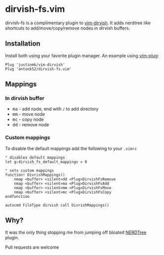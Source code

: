 # dirvish-fs.vim

dirvish-fs is a complimentary plugin to [vim-dirvish](https://github.com/justinmk/vim-dirvish). It adds nerdtree like shortcuts to add/move/copy/remove nodes in dirvish buffers.

## Installation

Install both using your favorite plugin manager. An example using [vim-plug](https://github.com/junegunn/vim-plug):

```viml
Plug 'justinmk/vim-dirvish'
Plug 'antonk52/dirvish-fs.vim'
```

## Mappings

### In dirvish buffer

- <kbd>ma</kbd> - add node, end with `/` to add directory
- <kbd>mm</kbd> - move node
- <kbd>mc</kbd> - copy node
- <kbd>dd</kbd> - remove node

### Custom mappings

To disable the default mappings add the following to your `.vimrc`

```viml
" disables default mappings
let g:dirvish_fs_default_mappings = 0

" sets custom mappings
function! DivrishMappings()
    nmap <buffer> <silent>dd <Plug>DirvishFsRemove
    nmap <buffer> <silent>ma <Plug>DirvishFsAdd
    nmap <buffer> <silent>mm <Plug>DirvishFsMove
    nmap <buffer> <silent>mc <Plug>DirvishFsCopy
endfunction

autocmd FileType dirvish call DivrishMappings()
```

## Why?

It was the only thing stopping me from jumping off bloated [NERDTree](https://github.com/preservim/nerdtree) plugin.

Pull requests are welcome
